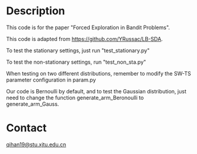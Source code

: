 # Description
This code is for the paper "Forced Exploration in Bandit Problems".

This code is adapted from https://github.com/YRussac/LB-SDA.

To test the stationary settings, just run "test_stationary.py"

To test the non-stationary settings, run "test_non_sta.py"

When testing on two different distributions, remember to modify the SW-TS parameter configuration in param.py

Our code is Bernoulli by default, and to test the Gaussian distribution, just need to change the function generate_arm_Beronoulli to generate_arm_Gauss.


# Contact
qihan19@stu.xjtu.edu.cn

